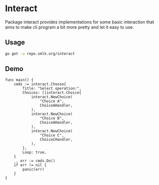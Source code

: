 # Interact

Package interact provides implementations for some basic interaction
that aims to make cli program a bit more pretty and let it easy to use.

## Usage

``` sh
go get -u repo.smlk.org/interact
```

## Demo

``` golang
func main() {
	cmds := interact.Choose{
		Title: "Select operation:",
		Choices: []interact.Choice{
			interact.NewChoice(
				"Choice A",
				ChoiceAHandler,
			),
			interact.NewChoice(
				"Choice B",
				ChoiceAHandler,
			),
			interact.NewChoice(
				"Choice C",
				ChoiceCHandler,
			),
		},
		Loop: true,
	}
	_, err := cmds.Do()
	if err != nil {
		panic(err)
	}
}
```
